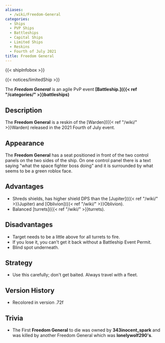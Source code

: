 ```yaml
---
aliases:
  - /wiki/Freedom-General
categories:
  - Ships
  - PVP Ships
  - Battleships
  - Capital Ships
  - Limited Ships
  - Reskins
  - Fourth of July 2021
title: Freedom General
---
```


{{< shipInfobox >}}

{{< notices/limitedShip >}}

The **_Freedom General_** is an agile PvP event **[Battleship.]({{< ref "/categories/" >}}battleships)**

## Description

The **Freedom General** is a reskin of the [Warden]({{< ref "/wiki/" >}}Warden) released in the 2021 Fourth of July event.

## Appearance

The **Freedom General** has a seat positioned in front of the two control panels on the two sides of the ship. On one control panel there is a text saying "what the space fighter boss doing" and it is surrounded by what seems to be a green roblox face.

## Advantages

- Shreds shields, has higher shield DPS than the [Jupiter]({{< ref "/wiki/" >}}Jupiter) and [Oblivion]({{< ref "/wiki/" >}}Oblivion).
- Balanced [turrets]({{< ref "/wiki/" >}}turrets).

## Disadvantages

- Target needs to be a little above for all turrets to fire.
- If you lose it, you can't get it back without a Battleship Event Permit.
- Blind spot underneath.

## Strategy

- Use this carefully; don't get baited. Always travel with a fleet.

## Version History

- Recolored in version .72f

## Trivia

- The First **Freedom General** to die was owned by **343inocent_spark** and was killed by another Freedom General which was **lonelywolf290's**.

